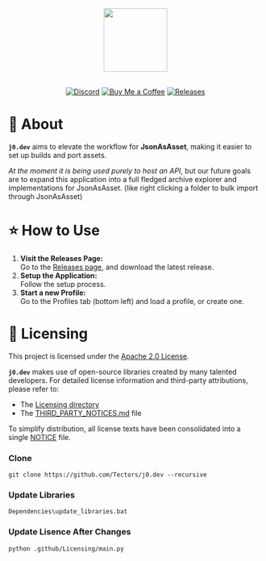 <div align="center">

<img src="https://github.com/user-attachments/assets/2c450d60-6573-4545-8b20-f6190a87827e" width="126" height="126"/>

</div>

</br>

<div align="center">

[![Discord](https://img.shields.io/badge/Join%20Discord-Collector?color=0363ff&logo=discord&logoColor=white&style=for-the-badge)](https://discord.gg/eV9DF6sBsz)
[![Buy Me a Coffee](https://img.shields.io/badge/Buy%20Me%20a%20Coffee-Ko--fi?color=29abe0&logo=ko-fi&logoColor=white&style=for-the-badge)](https://ko-fi.com/t4ctor)
[![Releases](https://img.shields.io/github/downloads/Tectors/j0.dev/total?style=for-the-badge&color=00ffa2&label=Downloads)](https://github.com/Tectors/j0.dev/releases)

</div>

# 📖 About
**`j0.dev`** aims to elevate the workflow for **JsonAsAsset**, making it easier to set up builds and port assets.

*At the moment it is being used purely to host an API*, but our future goals are to expand this application into a full fledged archive explorer and implementations for JsonAsAsset. (like right clicking a folder to bulk import through JsonAsAsset)

<a name="how-to-use"></a>
# ⭐ How to Use

1. **Visit the Releases Page:**  
   Go to the [Releases page](/../../releases), and download the latest release.
2. **Setup the Application:**  
   Follow the setup process.
3. **Start a new Profile:**  
   Go to the Profiles tab (bottom left) and load a profile, or create one.

# 🧾 Licensing

This project is licensed under the [Apache 2.0 License](./Licensing/Apache-2.0.txt).

**`j0.dev`** makes use of open-source libraries created by many talented developers.
For detailed license information and third-party attributions, please refer to:

* The [Licensing directory](./Licensing)
* The [THIRD\_PARTY\_NOTICES.md](./Licensing/THIRD_PARTY_NOTICES.md) file

To simplify distribution, all license texts have been consolidated into a single [NOTICE](./Licensing/NOTICE) file.

### Clone
```
git clone https://github.com/Tectors/j0.dev --recursive
```

### Update Libraries

```
Dependencies\update_libraries.bat
```

### Update Lisence After Changes

```
python .github/Licensing/main.py
```
